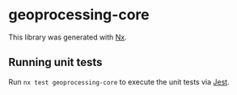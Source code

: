 # geoprocessing-core

This library was generated with [Nx](https://nx.dev).

## Running unit tests

Run `nx test geoprocessing-core` to execute the unit tests via [Jest](https://jestjs.io).

